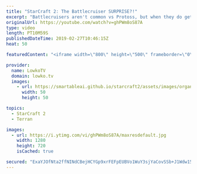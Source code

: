 ```yaml
---
title: "StarCraft 2: The Battlecruiser SURPRISE?!"
excerpt: "Battlecruisers aren't common vs Protoss, but when they do get used... Subscribe for more videos: http://lowko.tv/youtube Insane Protoss macro: https://goo.gl/kYVEow  In this video I commentate a professional match of StarCraft 2 between uThermal and Harstem. Battlecruisers are pretty common nowadays"
originalUrl: https://youtube.com/watch?v=ghPWm8oS87A
type: video
length: PT10M59S
publishedDateTime: 2019-02-27T10:46:15Z
heat: 50

featuredContent: "<iframe width=\"800\" height=\"500\" frameborder=\"0\" src=\"https://www.youtube.com/embed/ghPWm8oS87A\" allow=\"accelerometer; autoplay; encrypted-media; gyroscope; picture-in-picture\" allowfullscreen></iframe>"

provider:
  name: LowkoTV
  domain: lowko.tv
  images:
    - url: https://smartableai.github.io/starcraft2/assets/images/organizations/lowko.tv-50x50.jpg
      width: 50
      height: 50

topics:
  - StarCraft 2
  - Terran

images:
  - url: https://i.ytimg.com/vi/ghPWm8oS87A/maxresdefault.jpg
    width: 1280
    height: 720
    isCached: true

secured: "ExaYJOfNta2ffNINdCBejHCYGp9xrFEFpEUBVo1WuY3sjYaCovSSb+J1Wdw159Mj49nbsRCDdcKTMkvXsYQ8laBmXDwFOwQCacz8dUB3eoYKISULXmbaHRbsS2QmgaowFQ8wL6VTZqJYAlojYawDLfO9cZpreKMTouJ5SiN/q5s7l8T7eptXWdPZxnfabSb0y/tAW2cQneFSjunKwiwSEtkUH4G/naVtkTOy1/abxgVG7L9ES6us0GuDiSv3kqkoirjl8YNLM2U0WcaEpRUO848F/kQ52XtXzcqEIWuVnrcJOHXw8x61mLz7uiS5wMBU8xZFGD4X6LOplxKJIVANagztuELTvimxd8RcC4wP+h/xMt6LO2ZAqT7029XGVmHas5YwKnPtIhonPdDnYGS5ILpPhyFvbvcGKHweqF6FYyQ=;WsrspOHJhHUfNEae+cBByg=="
---
```


